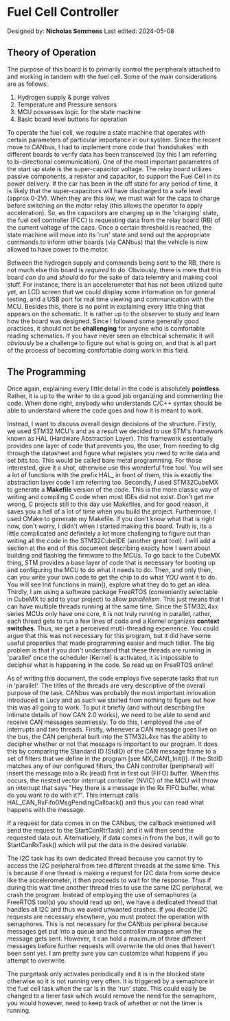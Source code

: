 # Fuel Cell Controller

Designed by: **Nicholas Semmens**
Last edited: 2024-05-08

## Theory of Operation

The purpose of this board is to primarily control the peripherals attached to and working
in tandem with the fuel cell. Some of the main considerations are as follows:

1. Hydrogen supply & purge valves
2. Temperature and Pressure sensors
3. MCU possesses logic for the state machine
4. Basic board level buttons for operation

To operate the fuel cell, we require a state machine that operates with certain parameters
of particular importance in our system. Since the recent move to CANbus, I had to implement
more code that 'handshakes' with different boards to verify data has been transceived (by
this I am referring to bi-directional communication). One of the most important parameters
of the start up state is the super-capacitor voltage. The relay board utilizes passive components,
a resistor and capacitor, to support the Fuel Cell in its power delivery. If the car has been
in the off state for any period of time, it is likely that the super-capacitors will have
discharged to a safe level (approx 0-2V). When they are this low, we must wait for the caps
to charge before switching on the motor relay (this allows the operator to apply acceleration).
So, as the capacitors are charging up in the 'charging' state, the fuel cell controller (FCC)
is requesting data from the relay board (RB) of the current voltage of the caps. Once a 
certain threshold is reached, the state machine will move into its 'run' state and send out
the appropriate commands to inform other boards (via CANbus) that the vehicle is now allowed
to have power to the motor.

Between the hydrogen supply and commands being sent to the RB, there is not much else this
board is *required* to do. Obviously, there is more that this board *can* do and *should* do 
for the sake of data telemtry and making cool stuff. For instance, there is an accelerometer
that has not been utilized quite yet, an LCD screen that we could display some information on 
for general testing, and a USB port for real time viewing and communication with the MCU. Besides
this, there is no point in explaining every little thing that appears on the schematic. It is 
rather up to the observer to study and learn how the board was designed. Since I followed some 
generally good practices, it should not be **challenging** for anyone who is comfortable reading
schematics. If you have never seen an electrical schematic it will *obviously* be a challenge
to figure out what is going on, and that is all part of the process of becoming comfortable
doing work in this field.

## The Programming

Once again, explaining every little detail in the code is absolutely **pointless**. Rather, it 
is up to the writer to do a good job organizing and commenting the code. When done right, anybody
who understands C/C++ syntax should be able to understand where the code goes and how it is meant
to work.

Instead, I want to discuss overall design decisions of the structure. Firstly, we used STM32 MCU's 
and as a result we decided to use STM's framework known as HAL (Hardware Abstraction Layer). This 
framework essentially provides one layer of code that prevents you, the user, from needing to dig 
through the datasheet and figure what registers you need to write data and set bits too. This would 
be called bare metal programming. For those interested, give it a shot, otherwise use this wonderful
free tool. You will see a lot of functions with the prefix HAL_ in front of them, this is exactly the 
abstraction layer code I am referring too. Secondly, ***I*** used STM32CubeMX to generate a **Makefile**
version of the code. This is the more classic way of writing and compiling C code when most IDEs did not 
exist. Don't get me wrong, C projects still to this day use Makefiles, and for good reason, it saves
you a hell of a lot of time when you build the project. Furthermore, I used CMake to generate my
Makefile. If you don't know what that is right now, don't worry, I didn't when I started making this 
board. Truth is, its a little complicated and definitely a lot more challenging to figure out than
writing all the code in the STM32CubeIDE (another great tool). I will add a section at the end of 
this document describing exacty how I went about building and flashing the firmware to the MCUs.
To go back to the CubeMX thing, STM provides a base layer of code that is necessary for booting up
and configuring the MCU to do what it needs to do. Then, and only then, can you write your own code 
to get the chip to do what *YOU* want it to do. You will see Init functions in main(), explore what 
they do to get an idea. Thirdly, I am using a software package FreeRTOS (conveniently selectable in 
CubeMX to add to your project) to allow *parallelism*. This just means that I can have multiple threads 
running at the same time. Since the STM32L4xx series MCUs only have one core, it is not truly running 
in parallel, rather, each thread gets to run a few lines of code and a Kernel organizes **context
switches**. Thus, we get a perceived mutli-threading experience. You could argue that this was not 
necessary for this program, but it did have some useful properties that made programming easier and 
much tidier. The big problem is that if you don't understand that these threads are running in 'parallel'
once the scheduler (Kernel) is activated, it is impossible to decipher what is happening in the code.
So read up on FreeRTOS online!

As of writing this document, the code employs five seperate tasks that run in 'parallel'. The titles
of the threads are very descriptive of the overall purpose of the task. CANbus was probably the most
important innovation introduced in Lucy and as such we started from nothing to figure out how this was
all going to work. To put it briefly (and without describing the intimate details of how CAN 2.0 works),
we need to be able to send and receive CAN messages seamlessly. To do this, I employed the use of 
interrupts and two threads. Firstly, whenever a CAN message goes live on the bus, the CAN peripheral 
built into the STM32L4xx has the ability to decipher whether or not that message is important to our 
program. It does this by comparing the Standard ID (StdID) of the CAN message frame to a set of filters 
that we define in the program [see MX\_CAN1\_Init()]. If the StdID matches any of our configured filters,
the CAN controller (peripheral) will insert the message into a Rx (read) first in first out (FIFO) buffer.
When this occurs, the nested vector interrupt controller (NVIC) of the MCU will throw an interrupt 
that says "Hey there is a message in the Rx FIFO buffer, what do you want to do with it?". This interrupt 
calls HAL\_CAN\_RxFifo0MsgPendingCallback() and thus you can read what happens with the message.

If a request for data comes in on the CANbus, the callback mentioned will send the request to the 
StartCanRtrTask() and it will then send the requested data out. Alternatively, if data comes in from 
the bus, it will go to StartCanRxTask() which will put the data in the desired variable.

The I2C task has its own dedicated thread because you cannot try to access the I2C peripheral from two 
different threads at the same time. This is because if one thread is making a request for I2C data from 
some device like the accelerometer, it then proceeds to wait for the response. Thus if during this wait 
time another thread tries to use the same I2C peripheral, we crash the program. Instead of employing the 
use of semaphores (a FreeRTOS tool(s) you should read up on), we have a dedicated thread that handles all 
I2C and thus we avoid unwanted crashes. If you decide I2C requests are necessary elsewhere, you must protect
the operation with semaphores. This is not necessary for the CANbus peripheral because messages get put into 
a queue and the controller manages when the message gets sent. However, it can hold a maximum of three
different messages before further requests will overwrite the old ones that haven't been sent yet. I am 
pretty sure you can customize what happens if you attempt to overwrite.

The purgetask only activates periodically and it is in the blocked state otherwise so it is not running 
very often. It is triggered by a semaphore in the fuel cell task when the car is in the 'run' state. This
could easily be changed to a timer task which would remove the need for the semaphore, you would however,
need to keep track of whether or not the timer is running.



